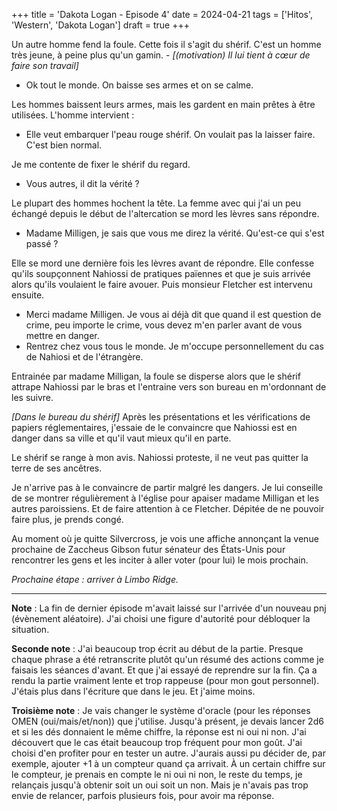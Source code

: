 +++
title = 'Dakota Logan - Episode 4'
date = 2024-04-21
tags = ['Hitos', 'Western', 'Dakota Logan']
draft = true
+++

Un autre homme fend la foule. Cette fois il s'agit du shérif. C'est un homme très jeune, à peine plus qu'un gamin. - *[(motivation) Il lui tient à cœur de faire son travail]*

- Ok tout le monde. On baisse ses armes et on se calme.

Les hommes baissent leurs armes, mais les gardent en main prêtes à être utilisées. L'homme intervient :

- Elle veut embarquer l'peau rouge shérif. On voulait pas la laisser faire. C'est bien normal.

Je me contente de fixer le shérif du regard.

- Vous autres, il dit la vérité ?

Le plupart des hommes hochent la tête. La femme avec qui j'ai un peu échangé depuis le début de l'altercation se mord les lèvres sans répondre.

- Madame Milligen, je sais que vous me direz la vérité. Qu'est-ce qui s'est passé ?

Elle se mord une dernière fois les lèvres avant de répondre. Elle confesse qu'ils soupçonnent Nahiossi de pratiques païennes et que je suis arrivée alors qu'ils voulaient le faire avouer. Puis monsieur Fletcher est intervenu ensuite.

- Merci madame Milligen. Je vous ai déjà dit que quand il est question de crime, peu importe le crime, vous devez m'en parler avant de vous mettre en danger.
- Rentrez chez vous tous le monde. Je m'occupe personnellement du cas de Nahiosi et de l'étrangère.

Entrainée par madame Milligan, la foule se disperse alors que le shérif attrape Nahiossi par le bras et l'entraine vers son bureau en m'ordonnant de les suivre.

*[Dans le bureau du shérif]* Après les présentations et les vérifications de papiers réglementaires, j'essaie de le convaincre que Nahiossi est en danger dans sa ville et qu'il vaut mieux qu'il en parte.

Le shérif se range à mon avis. Nahiossi proteste, il ne veut pas quitter la terre de ses ancêtres.

Je n'arrive pas à le convaincre de partir malgré les dangers. Je lui conseille de se montrer régulièrement à l'église pour apaiser madame Milligan et les autres paroissiens. Et de faire attention à ce Fletcher. Dépitée de ne pouvoir faire plus, je prends congé.

Au moment où je quitte Silvercross, je vois une affiche annonçant la venue prochaine de Zaccheus Gibson futur sénateur des États-Unis pour rencontrer les gens et les inciter à aller voter (pour lui) le mois prochain.

*Prochaine étape : arriver à Limbo Ridge.*

----

**Note** : La fin de dernier épisode m'avait laissé sur l'arrivée d'un nouveau pnj (évènement aléatoire). J'ai choisi une figure d'autorité pour débloquer la situation.

**Seconde note** : J'ai beaucoup trop écrit au début de la partie. Presque chaque phrase a été retranscrite plutôt qu'un résumé des actions comme je faisais les séances d'avant. Et que j'ai essayé de reprendre sur la fin. Ça a rendu la partie vraiment lente et trop rappeuse (pour mon gout personnel). J'étais plus dans l'écriture que dans le jeu. Et j'aime moins.

**Troisième note** : Je vais changer le système d'oracle (pour les réponses OMEN (oui/mais/et/non)) que j'utilise. Jusqu'à présent, je devais lancer 2d6 et si les dés donnaient le même chiffre, la réponse est ni oui ni non. J'ai découvert que le cas était beaucoup trop fréquent pour mon goût. J'ai choisi d'en profiter pour en tester un autre. J'aurais aussi pu décider de, par exemple, ajouter +1 à un compteur quand ça arrivait. À un certain chiffre sur le compteur, je prenais en compte le ni oui ni non, le reste du temps, je relançais jusqu'à obtenir soit un oui soit un non. Mais je n'avais pas trop envie de relancer, parfois plusieurs fois, pour avoir ma réponse.
